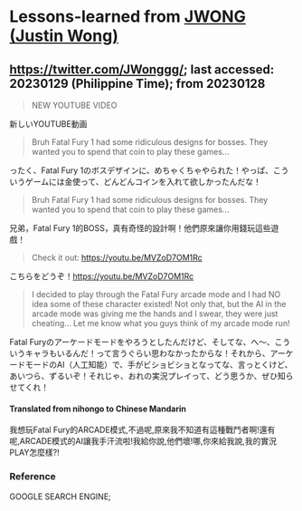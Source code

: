 # Lessons-learned from [JWONG (Justin Wong)](https://twitter.com/JWonggg?ref_src=twsrc%5Egoogle%7Ctwcamp%5Eserp%7Ctwgr%5Eauthor)

## https://twitter.com/JWonggg/; last accessed: 20230129 (Philippine Time); from 20230128

> NEW YOUTUBE VIDEO 

新しいYOUTUBE動画

> Bruh Fatal Fury 1 had some ridiculous designs for bosses. They wanted you to spend that coin to play these games... 

ったく、Fatal Fury 1のボスデザインに、めちゃくちゃやられた！やっぱ、こういうゲームには金使って、どんどんコインを入れて欲しかったんだな！

> Bruh Fatal Fury 1 had some ridiculous designs for bosses. They wanted you to spend that coin to play these games... 

兄弟，Fatal Fury 1的BOSS，真有奇怪的設計啊！他們原來讓你用錢玩這些遊戲！

> Check it out: https://youtu.be/MVZoD7OM1Rc 

こちらをどうぞ！https://youtu.be/MVZoD7OM1Rc


> I decided to play through the Fatal Fury arcade mode and I had NO idea some of these character existed! Not only that, but the AI in the arcade mode was giving me the hands and I swear, they were just cheating... Let me know what you guys think of my arcade mode run!

Fatal Furyのアーケードモードをやろうとしたんだけど、そしてな、へ〜、こういうキャラもいるんだ！って言うぐらい思わなかったからな！それから、アーケードモードのAI（人工知能）で、手がビショビショとなってな、言っとくけど、あいつら、ずるいぞ！それじゃ、おれの実況プレイって、どう思うか、ぜひ知らせてくれ！


#### Translated from nihongo to Chinese Mandarin

我想玩Fatal Fury的ARCADE模式,不過呢,原來我不知道有這種戰鬥者啊!還有呢,ARCADE模式的AI讓我手汗流啦!我給你說,他們壞!哪,你來給我說,我的實況PLAY怎麼樣?!

### Reference

GOOGLE SEARCH ENGINE;

